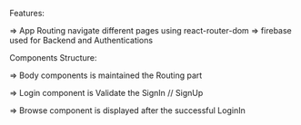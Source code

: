 

Features:

=> App Routing navigate different pages using react-router-dom
=> firebase used for Backend and Authentications


Components Structure:

=> Body components is maintained the Routing part

=> Login component is Validate the SignIn // SignUp 

=> Browse component is displayed after the successful LoginIn

